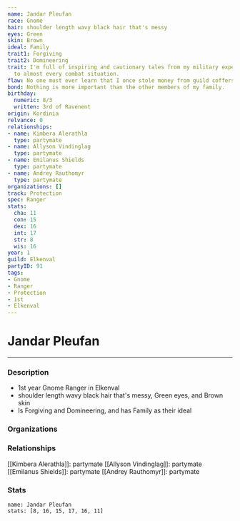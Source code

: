 ```yaml
---
name: Jandar Pleufan
race: Gnome
hair: shoulder length wavy black hair that's messy
eyes: Green
skin: Brown
ideal: Family
trait1: Forgiving
trait2: Domineering
trait: I'm full of inspiring and cautionary tales from my military experience relevant
  to almost every combat situation.
flaw: No one must ever learn that I once stole money from guild coffers.
bond: Nothing is more important than the other members of my family.
birthday:
  numeric: 8/3
  written: 3rd of Ravenent
origin: Kordinia
relvance: 0
relationships:
- name: Kimbera Alerathla
  type: partymate
- name: Allyson Vindinglag
  type: partymate
- name: Emilanus Shields
  type: partymate
- name: Andrey Rauthomyr
  type: partymate
organizations: []
track: Protection
spec: Ranger
stats:
  cha: 11
  con: 15
  dex: 16
  int: 17
  str: 8
  wis: 16
year: 1
guild: Elkenval
partyID: 91
tags:
- Gnome
- Ranger
- Protection
- 1st
- Elkenval
---
```

# Jandar Pleufan
---
### Description
- 1st year Gnome Ranger in Elkenval
- shoulder length wavy black hair that's messy, Green eyes, and Brown skin
- Is Forgiving and Domineering, and has Family as their ideal

### Organizations
### Relationships
[[Kimbera Alerathla]]: partymate
[[Allyson Vindinglag]]: partymate
[[Emilanus Shields]]: partymate
[[Andrey Rauthomyr]]: partymate
### Stats
```statblock
name: Jandar Pleufan
stats: [8, 16, 15, 17, 16, 11]
```
